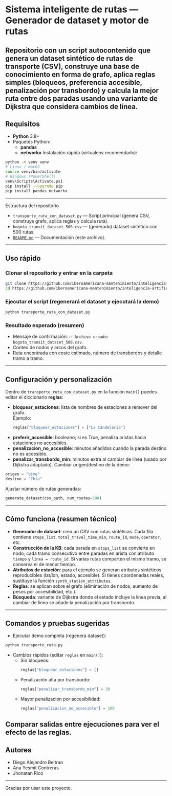 # Sistema inteligente de rutas — Generador de dataset y motor de rutas
Repositorio con un script autocontenido que genera un dataset sintético de rutas de transporte (CSV), construye una base de conocimiento en forma de grafo, aplica reglas simples (bloqueos, preferencia accesible, penalización por transbordo) y calcula la mejor ruta entre dos paradas usando una variante de Dijkstra que considera cambios de línea.
---
## Requisitos
* **Python** 3.8+
* Paquetes Python:
  * **pandas**
  * **networkx**
Instalación rápida (virtualenv recomendado):
```bash
python -m venv venv
# Linux / macOS
source venv/bin/activate
# Windows (PowerShell)
venv\Scripts\Activate.ps1
pip install --upgrade pip
pip install pandas networkx
```
---
Estructura del repositorio
* `transporte_ruta_con_dataset.py` — Script principal (genera CSV, construye grafo, aplica reglas y calcula ruta).
* `bogota_transit_dataset_500.csv` — (generado) dataset sintético con 500 rutas.
* [`README.md`](https://README.md) — Documentación (este archivo).
---
## Uso rápido
### Clonar el repositorio y entrar en la carpeta
```bash
git clone https://github.com/iberoamericana-mantenimiento/inteligencia-artificial-actividad-2.git
cd https://github.com/iberoamericana-mantenimiento/inteligencia-artificial-actividad-2.git
```
### Ejecutar el script (regenerará el dataset y ejecutará la demo)
```bash
python transporte_ruta_con_dataset.py
```
### Resultado esperado (resumen)
* Mensaje de confirmación: `✅ Archivo creado: bogota_transit_dataset_500.csv`.
* Conteo de nodos y arcos del grafo.
* Ruta encontrada con coste estimado, número de transbordos y detalle tramo a tramo.
---
## Configuración y personalización
Dentro de `transporte_ruta_con_dataset.py` en la función `main()` puedes editar el diccionario **reglas**:
* **bloquear_estaciones**: lista de nombres de estaciones a remover del grafo.\
  Ejemplo:
  ```py
  reglas["bloquear_estaciones"] = ["La Candelaria"]
  ```
* **preferir_accesible**: booleano; si es True, penaliza aristas hacia estaciones no accesibles.
* **penalizacion_no_accesible**: minutos añadidos cuando la parada destino no es accesible.
* **penalizar_transbordo_min**: minutos extra al cambiar de línea (usado por Dijkstra adaptado).
Cambiar origen/destino de la demo:
```py
origen = "Usme"
destino = "Chía"
```
Ajustar número de rutas generadas:
```py
generate_dataset(csv_path, num_routes=500)
```
---
## Cómo funciona (resumen técnico)
* **Generador de dataset**: crea un CSV con rutas sintéticas. Cada fila contiene `stops_list`, `total_travel_time_min`, `route_id`, `mode`, `operator`, etc.
* **Construcción de la KB**: cada parada en `stops_list` se convierte en nodo; cada tramo consecutivo entre paradas en arista con atributo `tiempo` y `linea = route_id`. Si varias rutas comparten el mismo tramo, se conserva el de menor tiempo.
* **Atributos de estación**: para el ejemplo se generan atributos sintéticos reproducibles (lat/lon, estado, accesible). Si tienes coordenadas reales, sustituye la función `synth_station_attributes`.
* **Reglas**: se aplican sobre el grafo (eliminación de nodos, aumento de pesos por accesibilidad, etc.).
* **Búsqueda**: variante de Dijkstra donde el estado incluye la línea previa; al cambiar de línea se añade la penalización por transbordo.
---
## Comandos y pruebas sugeridas
* Ejecutar demo completa (regenera dataset):
```bash
python transporte_ruta.py
```
* Cambios rápidos (editar `reglas` en `main()`):
  * Sin bloqueos:
    ```py
    reglas["bloquear_estaciones"] = []
    ```
  * Penalización alta por transbordo:
    ```py
    reglas["penalizar_transbordo_min"] = 30
    ```
  * Mayor penalización por accesibilidad:
    ```py
    reglas["penalizacion_no_accesible"] = 100
    ```
Comparar salidas entre ejecuciones para ver el efecto de las reglas.
---
## Autores
* Diego Alejandro Beltran
* Ana Yesmit Contreras
* Jhonatan Rico
---
Gracias por usar este proyecto.